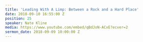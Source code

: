 ```yaml
---
title: 'Leading With A Limp: Between a Rock and a Hard Place'
date: 2018-09-10 16:55:00 Z
position: 25
speaker: Nate Kline
media: https://www.youtube.com/embed/qBdJoN-ACxE?ecver=2
sermon_date: 2018-09-09 10:00:00 Z
---
```


